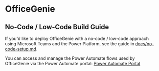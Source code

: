 # OfficeGenie

## No-Code / Low-Code Build Guide

If you'd like to deploy OfficeGenie with a no-code / low-code approach using Microsoft Teams and the Power Platform, see the guide in [docs/no-code-setup.md](docs/no-code-setup.md).

You can access and manage the Power Automate flows used by OfficeGenie via the Power Automate portal:
[Power Automate Portal](https://make.powerautomate.com)
